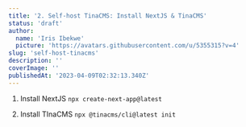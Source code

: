 ```yaml
---
title: '2. Self-host TinaCMS: Install NextJS & TinaCMS'
status: 'draft'
author:
  name: 'Iris Ibekwe'
  picture: 'https://avatars.githubusercontent.com/u/5355315?v=4'
slug: 'self-host-tinacms'
description: ''
coverImage: ''
publishedAt: '2023-04-09T02:32:13.340Z'
---
```


1. Install NextJS `npx create-next-app@latest`

2. Install TInaCMS `npx @tinacms/cli@latest init`

